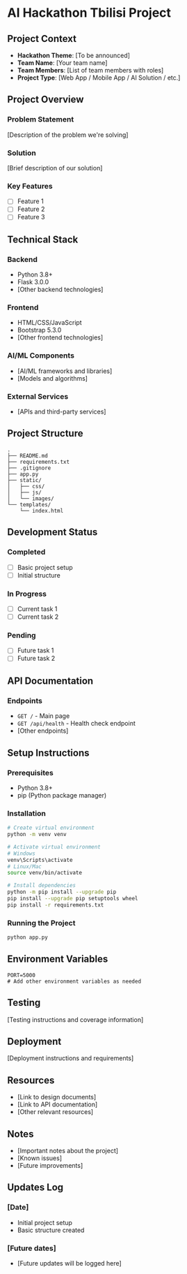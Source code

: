 # AI Hackathon Tbilisi Project

## Project Context
- **Hackathon Theme**: [To be announced]
- **Team Name**: [Your team name]
- **Team Members**: [List of team members with roles]
- **Project Type**: [Web App / Mobile App / AI Solution / etc.]

## Project Overview
### Problem Statement
[Description of the problem we're solving]

### Solution
[Brief description of our solution]

### Key Features
- [ ] Feature 1
- [ ] Feature 2
- [ ] Feature 3

## Technical Stack
### Backend
- Python 3.8+
- Flask 3.0.0
- [Other backend technologies]

### Frontend
- HTML/CSS/JavaScript
- Bootstrap 5.3.0
- [Other frontend technologies]

### AI/ML Components
- [AI/ML frameworks and libraries]
- [Models and algorithms]

### External Services
- [APIs and third-party services]

## Project Structure
```
.
├── README.md
├── requirements.txt
├── .gitignore
├── app.py
├── static/
│   ├── css/
│   ├── js/
│   └── images/
└── templates/
    └── index.html
```

## Development Status
### Completed
- [ ] Basic project setup
- [ ] Initial structure

### In Progress
- [ ] Current task 1
- [ ] Current task 2

### Pending
- [ ] Future task 1
- [ ] Future task 2

## API Documentation
### Endpoints
- `GET /` - Main page
- `GET /api/health` - Health check endpoint
- [Other endpoints]

## Setup Instructions
### Prerequisites
- Python 3.8+
- pip (Python package manager)

### Installation
```bash
# Create virtual environment
python -m venv venv

# Activate virtual environment
# Windows
venv\Scripts\activate
# Linux/Mac
source venv/bin/activate

# Install dependencies
python -m pip install --upgrade pip
pip install --upgrade pip setuptools wheel
pip install -r requirements.txt
```

### Running the Project
```bash
python app.py
```

## Environment Variables
```
PORT=5000
# Add other environment variables as needed
```

## Testing
[Testing instructions and coverage information]

## Deployment
[Deployment instructions and requirements]

## Resources
- [Link to design documents]
- [Link to API documentation]
- [Other relevant resources]

## Notes
- [Important notes about the project]
- [Known issues]
- [Future improvements]

## Updates Log
### [Date]
- Initial project setup
- Basic structure created

### [Future dates]
- [Future updates will be logged here] 